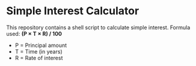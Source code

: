 # Simple Interest Calculator

This repository contains a shell script to calculate simple interest.
Formula used: **(P × T × R) / 100**

- P = Principal amount  
- T = Time (in years)  
- R = Rate of interest
